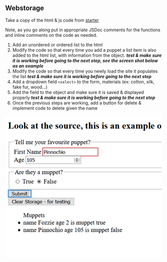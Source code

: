 ## Webstorage 

Take a copy of the html & js code from [starter](starter/)

Note, as you go along put in appropriate JSDoc comments for the functions and inline comments on the code as needed.

1. Add an unordered or ordered list to the html
1. Modify the code so that every time you add a puppet a list item is also added to the html list, with information from the object.
***test & make sure it is working before going to the next step, see the screen shot below as an example***
1. Modify the code so that every time you newly load the site it populates the list
***test & make sure it is working before going to the next step***
4. Add a dropdown field `<select>` to the form, materials (ex: cotton, silk, fake fur, wood...)
1. Add the field to the object and make sure it is saved & displayed properly ***test & make sure it is working before going to the next step***
1. Once the previous steps are working, add a button for delete & implement code to delete given the name

![screenshot example](images/screenshot.png)
